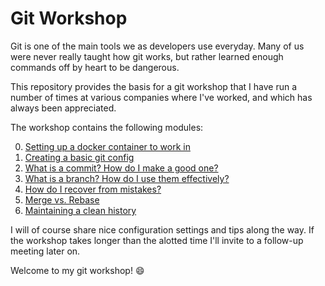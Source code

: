 # Git Workshop

Git is one of the main tools we as developers use everyday. Many of us were
never really taught how git works, but rather learned enough commands off by
heart to be dangerous.

This repository provides the basis for a git workshop that I have run a number
of times at various companies where I've worked, and which has always been
appreciated.

The workshop contains the following modules:

0. [Setting up a docker container to work in](00_setup_docker.md)
1. [Creating a basic git config](01_basic_git_config.md)
2. [What is a commit? How do I make a good one?](02_what_is_a_commit.md)
3. [What is a branch? How do I use them effectively?](03_what_is_a_branch.md)
4. [How do I recover from mistakes?](04_using_the_reflog.md)
5. [Merge vs. Rebase](05_merge_vs_rebase.md)
6. [Maintaining a clean history](06_interactive_rebase.md)

I will of course share nice configuration settings and tips along the way. If
the workshop takes longer than the alotted time I'll invite to a follow-up
meeting later on.

Welcome to my git workshop! :smile:

